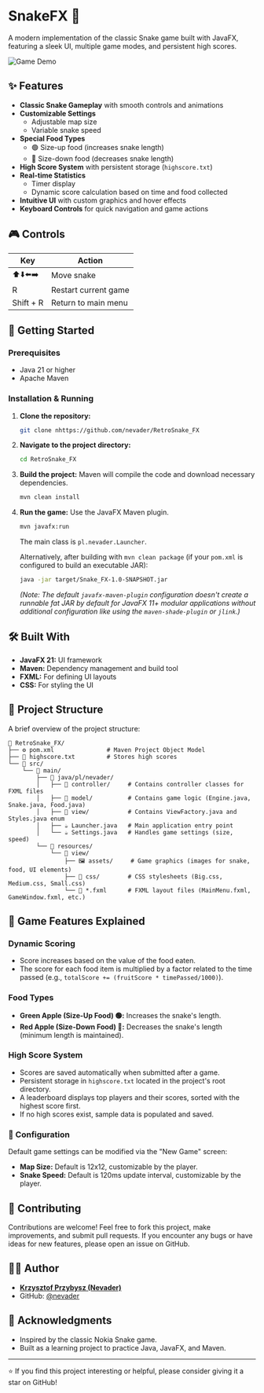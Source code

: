 # SnakeFX 🐍

A modern implementation of the classic Snake game built with JavaFX, featuring a sleek UI, multiple game modes, and persistent high scores.

![Game Demo](game_play.gif)

## ✨ Features

- **Classic Snake Gameplay** with smooth controls and animations
- **Customizable Settings**
    - Adjustable map size
    - Variable snake speed
- **Special Food Types**
    - 🟢 Size-up food (increases snake length)
    - 🔴 Size-down food (decreases snake length)
- **High Score System** with persistent storage (`highscore.txt`)
- **Real-time Statistics**
    - Timer display
    - Dynamic score calculation based on time and food collected
- **Intuitive UI** with custom graphics and hover effects
- **Keyboard Controls** for quick navigation and game actions

## 🎮 Controls

| Key         | Action             |
| ----------- | ------------------ |
| ⬆️⬇️⬅️➡️     | Move snake         |
| R           | Restart current game |
| Shift + R   | Return to main menu|

## 🚀 Getting Started

### Prerequisites

- Java 21 or higher
- Apache Maven

### Installation & Running

1.  **Clone the repository:**
    ```bash
    git clone nhttps://github.com/nevader/RetroSnake_FX
    ```
2.  **Navigate to the project directory:**
    ```bash
    cd RetroSnake_FX
    ```
3.  **Build the project:**
    Maven will compile the code and download necessary dependencies.
    ```bash
    mvn clean install
    ```
4.  **Run the game:**
    Use the JavaFX Maven plugin.
    ```bash
    mvn javafx:run
    ```
    The main class is `pl.nevader.Launcher`.

    Alternatively, after building with `mvn clean package` (if your `pom.xml` is configured to build an executable JAR):
    ```bash
    java -jar target/Snake_FX-1.0-SNAPSHOT.jar
    ```
    *(Note: The default `javafx-maven-plugin` configuration doesn't create a runnable fat JAR by default for JavaFX 11+ modular applications without additional configuration like using the `maven-shade-plugin` or `jlink`.)*

## 🛠️ Built With

- **JavaFX 21:** UI framework
- **Maven:** Dependency management and build tool
- **FXML:** For defining UI layouts
- **CSS:** For styling the UI

## 📁 Project Structure

A brief overview of the project structure:

```text
📁 RetroSnake_FX/
├── ⚙️ pom.xml               # Maven Project Object Model 
├── 📝 highscore.txt         # Stores high scores
└── 📁 src/
    └── 📁 main/
        ├── 📁 java/pl/nevader/
        │   ├── 📁 controller/     # Contains controller classes for FXML files 
        │   ├── 📁 model/          # Contains game logic (Engine.java, Snake.java, Food.java) 
        │   ├── 📁 view/           # Contains ViewFactory.java and Styles.java enum 
        │   ├── ☕ Launcher.java   # Main application entry point
        │   └── ☕ Settings.java   # Handles game settings (size, speed)
        └── 📁 resources/
            └── 📁 view/
                ├── 🖼️ assets/     # Game graphics (images for snake, food, UI elements) 
                ├── 🎨 css/        # CSS stylesheets (Big.css, Medium.css, Small.css) 
                └── 📄 *.fxml      # FXML layout files (MainMenu.fxml, GameWindow.fxml, etc.) 
```

## 🎯 Game Features Explained

### Dynamic Scoring
- Score increases based on the value of the food eaten.
- The score for each food item is multiplied by a factor related to the time passed (e.g., `totalScore += (fruitScore * timePassed/1000)`).

### Food Types
- **Green Apple (Size-Up Food) 🟢:** Increases the snake's length.
- **Red Apple (Size-Down Food) 🔴:** Decreases the snake's length (minimum length is maintained).

### High Score System
- Scores are saved automatically when submitted after a game.
- Persistent storage in `highscore.txt` located in the project's root directory.
- A leaderboard displays top players and their scores, sorted with the highest score first.
- If no high scores exist, sample data is populated and saved.

### 🔧 Configuration
Default game settings can be modified via the "New Game" screen:
- **Map Size:** Default is 12x12, customizable by the player.
- **Snake Speed:** Default is 120ms update interval, customizable by the player.

## 🤝 Contributing

Contributions are welcome! Feel free to fork this project, make improvements, and submit pull requests. If you encounter any bugs or have ideas for new features, please open an issue on GitHub.

## 👨‍💻 Author

- **[Krzysztof Przybysz (Nevader)](https://github.com/nevader)**
- GitHub: [@nevader](https://github.com/nevader)

## 🙏 Acknowledgments

- Inspired by the classic Nokia Snake game.
- Built as a learning project to practice Java, JavaFX, and Maven.

---
⭐ If you find this project interesting or helpful, please consider giving it a star on GitHub!

